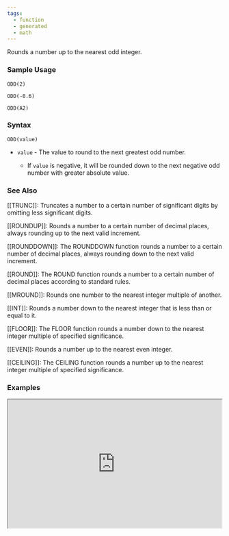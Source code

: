```yaml
---
tags:
  - function
  - generated
  - math
---
```


Rounds a number up to the nearest odd integer.

### Sample Usage

`ODD(2)`

`ODD(-0.6)`

`ODD(A2)`

### Syntax

`ODD(value)`

* `value` - The value to round to the next greatest odd number.

  + If `value` is negative, it will be rounded down to the next negative odd number with greater absolute value.

### See Also

[[TRUNC]]: Truncates a number to a certain number of significant digits by omitting less significant digits.

[[ROUNDUP]]: Rounds a number to a certain number of decimal places, always rounding up to the next valid increment.

[[ROUNDDOWN]]: The ROUNDDOWN function rounds a number to a certain number of decimal places, always rounding down to the next valid increment.

[[ROUND]]: The ROUND function rounds a number to a certain number of decimal places according to standard rules.

[[MROUND]]: Rounds one number to the nearest integer multiple of another.

[[INT]]: Rounds a number down to the nearest integer that is less than or equal to it.

[[FLOOR]]: The FLOOR function rounds a number down to the nearest integer multiple of specified significance.

[[EVEN]]: Rounds a number up to the nearest even integer.

[[CEILING]]: The CEILING function rounds a number up to the nearest integer multiple of specified significance.

### Examples

<iframe height="300" src="https://docs.google.com/spreadsheet/pub?key=0As3tAuweYU9QdEJ0OGc4cUxJaWl5TmxUNS1tNVY0WHc&amp;output=html" width="500"></iframe>